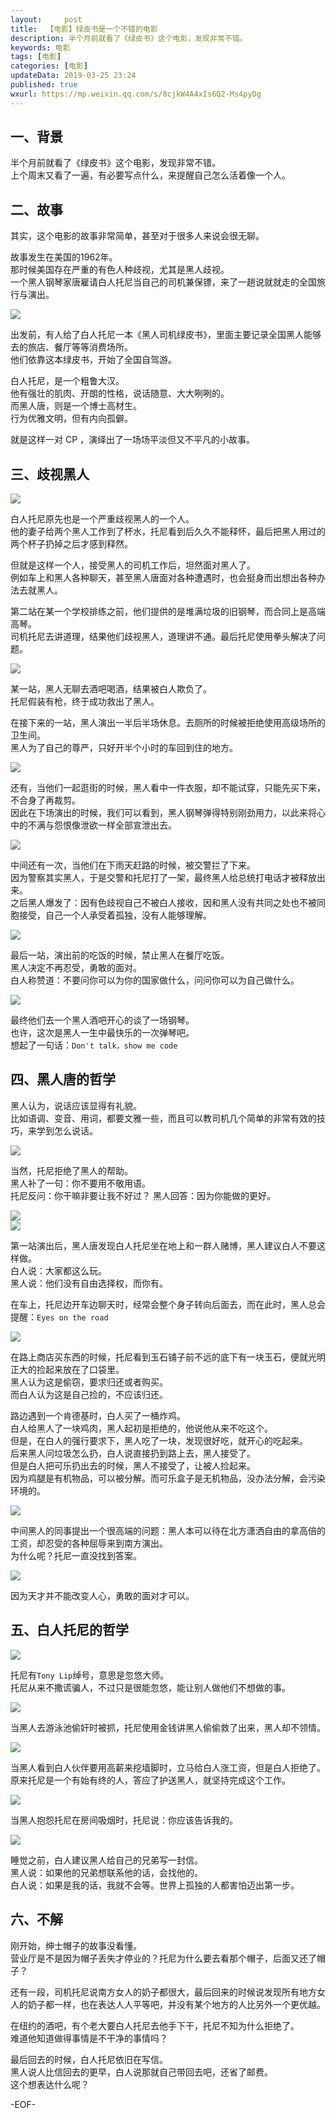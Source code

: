 ```yaml
---   
layout:     post  
title:  【电影】绿皮书是一个不错的电影  
description: 半个月前就看了《绿皮书》这个电影，发现非常不错。  
keywords: 电影  
tags: [电影]    
categories: [电影]  
updateData: 2019-03-25 23:24   
published: true 
wxurl: https://mp.weixin.qq.com/s/8cjkW4A4xIs6Q2-Ms4pyDg  
---  
```



## 一、背景  


半个月前就看了《绿皮书》这个电影，发现非常不错。  
上个周末又看了一遍，有必要写点什么，来提醒自己怎么活着像一个人。  


## 二、故事  


其实，这个电影的故事非常简单，甚至对于很多人来说会很无聊。  


故事发生在美国的1962年。  
那时候美国存在严重的有色人种歧视，尤其是黑人歧视。  
一个黑人钢琴家唐雇请白人托尼当自己的司机兼保镖，来了一趟说就就走的全国旅行与演出。  


![](http://res2019.tiankonguse.com/images/2019/03/lvpishu-000.png)  


出发前，有人给了白人托尼一本《黑人司机绿皮书》，里面主要记录全国黑人能够去的旅店、餐厅等等消费场所。  
他们依靠这本绿皮书，开始了全国自驾游。  


白人托尼，是一个粗鲁大汉。  
他有强壮的肌肉、开朗的性格，说话随意、大大咧咧的。  
而黑人唐，则是一个博士高材生。  
行为优雅文明，但有内向孤僻。  


就是这样一对 CP ，演绎出了一场场平淡但又不平凡的小故事。  


## 三、歧视黑人  


![](http://res2019.tiankonguse.com/images/2019/03/lvpishu-001.png)  


白人托尼原先也是一个严重歧视黑人的一个人。  
他的妻子给两个黑人工作到了杯水，托尼看到后久久不能释怀，最后把黑人用过的两个杯子扔掉之后才感到释然。  


但就是这样一个人，接受黑人的司机工作后，坦然面对黑人了。  
例如车上和黑人各种聊天，甚至黑人唐面对各种遭遇时，也会挺身而出想出各种办法去就黑人。  


第二站在某一个学校排练之前，他们提供的是堆满垃圾的旧钢琴，而合同上是高端高琴。  
司机托尼去讲道理，结果他们歧视黑人，道理讲不通。最后托尼使用拳头解决了问题。  


![](http://res2019.tiankonguse.com/images/2019/03/lvpishu-007.png)  


某一站，黑人无聊去酒吧喝酒，结果被白人欺负了。  
托尼假装有枪，终于成功救出了黑人。  



在接下来的一站，黑人演出一半后半场休息。去厕所的时候被拒绝使用高级场所的卫生间。  
黑人为了自己的尊严，只好开半个小时的车回到住的地方。  


![](http://res2019.tiankonguse.com/images/2019/03/lvpishu-009.png)  


还有，当他们一起逛街的时候，黑人看中一件衣服，却不能试穿，只能先买下来，不合身了再裁剪。  
因此在下场演出的时候，我们可以看到，黑人钢琴弹得特别刚劲用力，以此来将心中的不满与怨恨像泄欲一样全部宣泄出去。  


![](http://res2019.tiankonguse.com/images/2019/03/lvpishu-012.png)  


中间还有一次，当他们在下雨天赶路的时候，被交警拦了下来。  
因为警察其实黑人，于是交警和托尼打了一架，最终黑人给总统打电话才被释放出来。  
之后黑人爆发了：因有色歧视自己不被白人接收，因和黑人没有共同之处也不被同胞接受，自己一个人承受着孤独，没有人能够理解。  


![](http://res2019.tiankonguse.com/images/2019/03/lvpishu-016.png)  


最后一站，演出前的吃饭的时候，禁止黑人在餐厅吃饭。  
黑人决定不再忍受，勇敢的面对。  
白人称赞道：不要问你可以为你的国家做什么，问问你可以为自己做什么。  


![](http://res2019.tiankonguse.com/images/2019/03/lvpishu-017.png)  


最终他们去一个黑人酒吧开心的谈了一场钢琴。  
也许，这次是黑人一生中最快乐的一次弹琴吧。  
想起了一句话：`Don't talk，show me code`  


## 四、黑人唐的哲学  


黑人认为，说话应该显得有礼貌。  
比如语调、变音、用词，都要文雅一些，而且可以教司机几个简单的非常有效的技巧，来学到怎么说话。  


![](http://res2019.tiankonguse.com/images/2019/03/lvpishu-004.png)  


当然，托尼拒绝了黑人的帮助。  
黑人补了一句：你不要用不敬用语。  
托尼反问：你干嘛非要让我不好过？
黑人回答：因为你能做的更好。  


![](http://res2019.tiankonguse.com/images/2019/03/lvpishu-003.png)  
![](http://res2019.tiankonguse.com/images/2019/03/lvpishu-002.png)  


第一站演出后，黑人唐发现白人托尼坐在地上和一群人赌博，黑人建议白人不要这样做。  
白人说：大家都这么玩。  
黑人说：他们没有自由选择权，而你有。  



在车上，托尼边开车边聊天时，经常会整个身子转向后面去，而在此时，黑人总会提醒：`Eyes on the road`  


![](http://res2019.tiankonguse.com/images/2019/03/lvpishu-006.png)  


在路上商店买东西的时候，托尼看到玉石铺子前不远的底下有一块玉石，便就光明正大的捡起来放在了口袋里。  
黑人认为这是偷窃，要求归还或者购买。  
而白人认为这是自己捡的，不应该归还。  


路边遇到一个肯德基时，白人买了一桶炸鸡。  
白人给黑人了一块鸡肉，黑人起初是拒绝的，他说他从来不吃这个。  
但是，在白人的强行要求下，黑人吃了一块，发现很好吃，就开心的吃起来。  
后来黑人问垃圾怎么扔，白人说直接扔到路上去，黑人接受了。  
但是白人把可乐扔出去的时候，黑人不接受了，让被人捡起来。  
因为鸡腿是有机物品，可以被分解。而可乐盒子是无机物品，没办法分解，会污染环境的。  


![](http://res2019.tiankonguse.com/images/2019/03/lvpishu-008.png)  


中间黑人的同事提出一个很高端的问题：黑人本可以待在北方潇洒自由的拿高倍的工资，却忍受的各种屈辱来到南方演出。  
为什么呢？托尼一直没找到答案。  


![](http://res2019.tiankonguse.com/images/2019/03/lvpishu-015.png)  


因为天才并不能改变人心，勇敢的面对才可以。  



## 五、白人托尼的哲学  


![](http://res2019.tiankonguse.com/images/2019/03/lvpishu-005.png)  


托尼有`Tony Lip`绰号，意思是忽悠大师。  
托尼从来不撒谎骗人，不过只是很能忽悠，能让别人做他们不想做的事。  


![](http://res2019.tiankonguse.com/images/2019/03/lvpishu-010.png)  


当黑人去游泳池偷奸时被抓，托尼使用金钱讲黑人偷偷救了出来，黑人却不领情。  


![](http://res2019.tiankonguse.com/images/2019/03/lvpishu-011.png)  


当黑人看到白人伙伴要用高薪来挖墙脚时，立马给白人涨工资，但是白人拒绝了。  
原来托尼是一个有始有终的人，答应了护送黑人，就坚持完成这个工作。  


![](http://res2019.tiankonguse.com/images/2019/03/lvpishu-013.png)  


当黑人抱怨托尼在房间吸烟时，托尼说：你应该告诉我的。  


![](http://res2019.tiankonguse.com/images/2019/03/lvpishu-014.png)  


睡觉之前，白人建议黑人给自己的兄弟写一封信。  
黑人说：如果他的兄弟想联系他的话，会找他的。  
白人说：如果是我的话，我就不会等。世界上孤独的人都害怕迈出第一步。  



## 六、不解  


刚开始，绅士帽子的故事没看懂。  
营业厅是不是因为帽子丢失才停业的？托尼为什么要去看那个帽子，后面又还了帽子？  


还有一段，司机托尼说南方女人的奶子都很大，最后回来的时候说发现所有地方女人的奶子都一样，也在表达人人平等吧，并没有某个地方的人比另外一个更优越。  


在纽约的酒吧，有个老大要白人托尼去他手下干，托尼不知为什么拒绝了。  
难道他知道做得事情是不干净的事情吗？  


最后回去的时候，白人托尼依旧在写信。  
黑人说人比信回去的更早，白人说那就自己带回去吧，还省了邮费。  
这个想表达什么呢？  


-EOF-  


